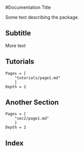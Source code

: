 #Documentation Title

Some text describing the package.

## Subtitle

More text

## Tutorials

```@contents
Pages = [
    "tutorials/page1.md"
    ]
Depth = 2
```

## Another Section
```@contents
Pages = [
    "sec2/page1.md"
    ]
Depth = 2
```

## Index

```@index
```
